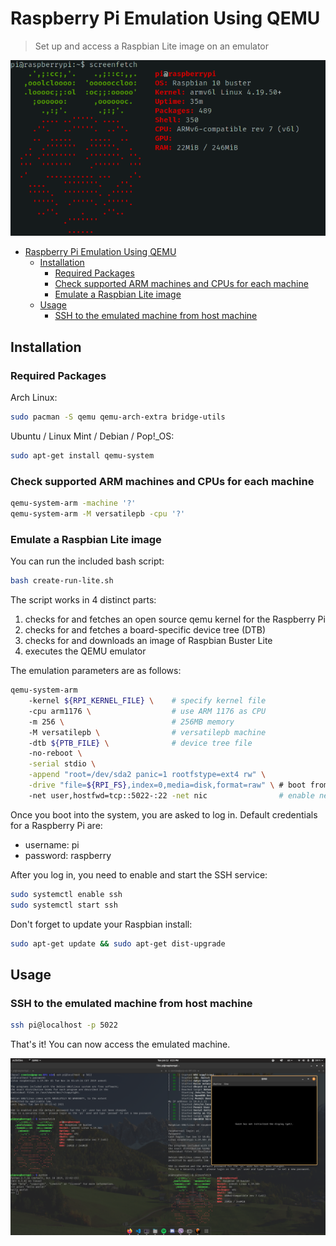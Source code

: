 # Raspberry Pi Emulation Using QEMU

> Set up and access a Raspbian Lite image on an emulator

![pi.png](./pi.png)

- [Raspberry Pi Emulation Using QEMU](#raspberry-pi-emulation-using-qemu)
  - [Installation](#installation)
    - [Required Packages](#required-packages)
    - [Check supported ARM machines and CPUs for each machine](#check-supported-arm-machines-and-cpus-for-each-machine)
    - [Emulate a Raspbian Lite image](#emulate-a-raspbian-lite-image)
  - [Usage](#usage)
    - [SSH to the emulated machine from host machine](#ssh-to-the-emulated-machine-from-host-machine)

## Installation

### Required Packages

Arch Linux:

```sh
sudo pacman -S qemu qemu-arch-extra bridge-utils
```

Ubuntu / Linux Mint / Debian / Pop!\_OS:

```sh
sudo apt-get install qemu-system
```

### Check supported ARM machines and CPUs for each machine

```sh
qemu-system-arm -machine '?'
qemu-system-arm -M versatilepb -cpu '?'
```

### Emulate a Raspbian Lite image

You can run the included bash script:

```sh
bash create-run-lite.sh
```

The script works in 4 distinct parts:

1. checks for and fetches an open source qemu kernel for the Raspberry Pi
2. checks for and fetches a board-specific device tree (DTB)
3. checks for and downloads an image of Raspbian Buster Lite
4. executes the QEMU emulator

The emulation parameters are as follows:

```sh
qemu-system-arm
    -kernel ${RPI_KERNEL_FILE} \    # specify kernel file
    -cpu arm1176 \                  # use ARM 1176 as CPU
    -m 256 \                        # 256MB memory
    -M versatilepb \                # versatilepb machine
    -dtb ${PTB_FILE} \              # device tree file
    -no-reboot \
    -serial stdio \
    -append "root=/dev/sda2 panic=1 rootfstype=ext4 rw" \
    -drive "file=${RPI_FS},index=0,media=disk,format=raw" \ # boot from downloaded image
    -net user,hostfwd=tcp::5022-:22 -net nic                # enable networking and set port to 5022 for SSH
```

Once you boot into the system, you are asked to log in. Default credentials for a Raspberry Pi are:

-   username: pi
-   password: raspberry

After you log in, you need to enable and start the SSH service:

```sh
sudo systemctl enable ssh
sudo systemctl start ssh
```

Don't forget to update your Raspbian install:

```sh
sudo apt-get update && sudo apt-get dist-upgrade
```

## Usage

### SSH to the emulated machine from host machine

```sh
ssh pi@localhost -p 5022
```

That's it! You can now access the emulated machine.

![screenshot.png](./screenshot.png)

<!-- ### Resizing the image

If you find you need more space in your Raspbian image, you can use the following steps:

* Check available space using
```sh
df -h
```

* Resize the image

```sh
qemu-img resize <img-file> +10G
``` -->
